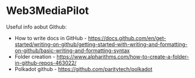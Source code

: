 # Web3MediaPilot


Useful info aobut Github:
- How to write docs in GitHub - https://docs.github.com/en/get-started/writing-on-github/getting-started-with-writing-and-formatting-on-github/basic-writing-and-formatting-syntax
- Folder creation - https://www.alpharithms.com/how-to-create-a-folder-in-github-repos-463022/
- Polkadot github - https://github.com/paritytech/polkadot
